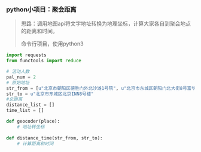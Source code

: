 ### python小项目：聚会距离

> 思路：调用地图api将文字地址转换为地理坐标，计算大家各自到聚会地点的距离和时间。
>
> 命令行项目，使用python3

```python
import requests
from functools import reduce

# 活动人数
pal_num = 2
# 原始地址
str_from = [u"北京市朝阳区德胜门外北沙滩1号院", u"北京市东城区朝阳门北大街8号富华大厦b座8层"]
str_to = u"北京市东城区北京INN8号楼"
#总距离
distance_list = []
time_list = []

def geocoder(place):
    # 地址转坐标
    
def distance_time(str_from, str_to):
    # 计算距离和时间
```

